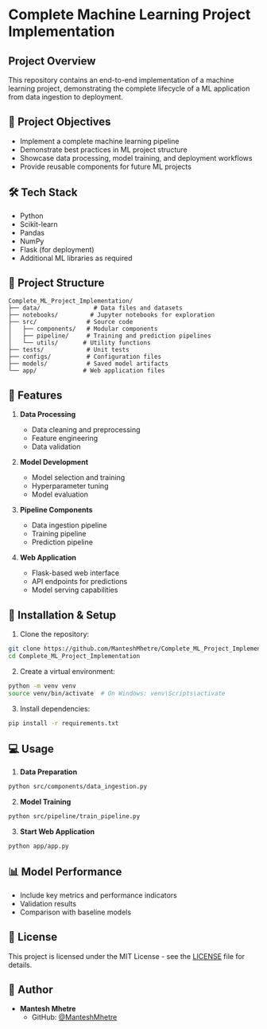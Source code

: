 # Complete Machine Learning Project Implementation

## Project Overview
This repository contains an end-to-end implementation of a machine learning project, demonstrating the complete lifecycle of a ML application from data ingestion to deployment.

## 🎯 Project Objectives
- Implement a complete machine learning pipeline
- Demonstrate best practices in ML project structure
- Showcase data processing, model training, and deployment workflows
- Provide reusable components for future ML projects

## 🛠️ Tech Stack
- Python
- Scikit-learn
- Pandas
- NumPy
- Flask (for deployment)
- Additional ML libraries as required

## 📂 Project Structure
```
Complete_ML_Project_Implementation/
├── data/               # Data files and datasets
├── notebooks/         # Jupyter notebooks for exploration
├── src/              # Source code
│   ├── components/   # Modular components
│   ├── pipeline/     # Training and prediction pipelines
│   └── utils/       # Utility functions
├── tests/            # Unit tests
├── configs/          # Configuration files
├── models/           # Saved model artifacts
└── app/             # Web application files
```

## 🚀 Features
1. **Data Processing**
   - Data cleaning and preprocessing
   - Feature engineering
   - Data validation

2. **Model Development**
   - Model selection and training
   - Hyperparameter tuning
   - Model evaluation

3. **Pipeline Components**
   - Data ingestion pipeline
   - Training pipeline
   - Prediction pipeline

4. **Web Application**
   - Flask-based web interface
   - API endpoints for predictions
   - Model serving capabilities

## 🔧 Installation & Setup
1. Clone the repository:
```bash
git clone https://github.com/ManteshMhetre/Complete_ML_Project_Implementation.git
cd Complete_ML_Project_Implementation
```

2. Create a virtual environment:
```bash
python -m venv venv
source venv/bin/activate  # On Windows: venv\Scripts\activate
```

3. Install dependencies:
```bash
pip install -r requirements.txt
```

## 💻 Usage
1. **Data Preparation**
```bash
python src/components/data_ingestion.py
```

2. **Model Training**
```bash
python src/pipeline/train_pipeline.py
```

3. **Start Web Application**
```bash
python app/app.py
```

## 📊 Model Performance
- Include key metrics and performance indicators
- Validation results
- Comparison with baseline models

## 📝 License
This project is licensed under the MIT License - see the [LICENSE](LICENSE) file for details.

## 👤 Author
- **Mantesh Mhetre**
  - GitHub: [@ManteshMhetre](https://github.com/ManteshMhetre)

